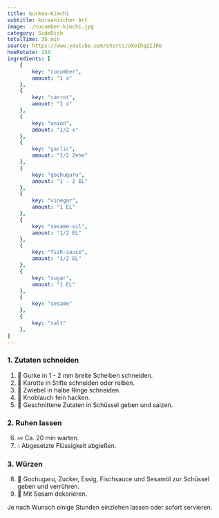 ```yaml
---
title: Gurken-Kimchi
subtitle: koreanischer Art
image: ./cucumber-kimchi.jpg
category: SideDish
totalTime: 35 min
source: https://www.youtube.com/shorts/oXoIhqZIJRU
hueRotate: 150
ingredients: [
    {
        key: "cucumber",
        amount: "1 x"
    },
    {
        key: "carrot",
        amount: "1 x"
    },
    {
        key: "onion",
        amount: "1/2 x"
    },
    {
        key: "garlic",
        amount: "1/2 Zehe"
    },
    {
        key: "gochugaru",
        amount: "1 - 2 EL"
    },
    {
        key: "vinegar",
        amount: "1 EL"
    },
    {
        key: "sesame-oil",
        amount: "1/2 EL"
    },
    {
        key: "fish-sauce",
        amount: "1/2 EL"
    },
    {
        key: "sugar",
        amount: "1 EL"
    },
    {
        key: "sesame"
    },
    {
        key: "salt"
    },
]
---
```


### 1. Zutaten schneiden

1. 🔪 Gurke in 1 - 2 mm breite Scheiben schneiden.
2. 🔪 Karotte in Stifte schneiden oder reiben.
3. 🔪 Zwiebel in halbe Ringe schneiden.
4. 🔪 Knoblauch fein hacken.
5. 🥣 Geschnittene Zutaten in Schüssel geben und salzen.

### 2. Ruhen lassen

6. 💤 Ca. 20 min warten.
7. 💧 Abgesetzte Flüssigkeit abgießen.

### 3. Würzen

8. 🥣 Gochugaru, Zucker, Essig, Fischsauce und Sesamöl zur Schüssel geben und verrühren.
9. 🥣 Mit Sesam dekorieren.

Je nach Wunsch einige Stunden einziehen lassen oder sofort servieren.